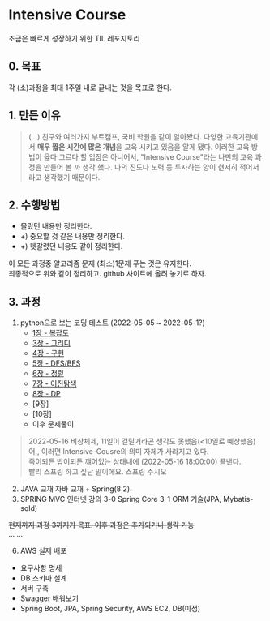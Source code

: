 # Intensive Course 
조금은 빠르게 성장하기 위한 TIL 레포지토리  

## 0. 목표
각 (소)과정을 최대 1주일 내로 끝내는 것을 목표로 한다.

## 1. 만든 이유
> (...) 친구와 여러가지 부트캠프, 국비 학원을 같이 알아봤다. 다양한 교육기관에서 **매우 짧은 시간에 많은 개념**을 교육 시키고 있음을 알게 됐다.
> 이러한 교육 방법이 옳다 그르다 할 입장은 아니어서, "Intensive Course"라는 나만의 교육 과정을 만들어 볼 까 생각 했다. 나의 진도나 노력 등 투자하는 양이 현저히 적어서 라고 생각했기 때문이다.

## 2. 수행방법
- 몰랐던 내용만 정리한다.
- +) 중요할 것 같은 내용만 정리한다.
- +) 헷갈렸던 내용도 같이 정리한다.  

이 모든 과정중 알고리즘 문제 (최소)1문제 푸는 것은 유지한다.  
최종적으로 위와 같이 정리하고. github 사이트에 올려 놓기로 하자.  


## 3. 과정
1. python으로 보는 코딩 테스트 (2022-05-05 ~ 2022-05-1?)
	- [1장 - 복잡도](https://github.com/KYankee6/intensive-course/blob/main/Week1/python-for-coding-test/1/1%EC%9E%A5.md)
	- [3장 - 그리디](https://github.com/KYankee6/intensive-course/blob/main/Week1/python-for-coding-test/3/greedy.md)
	- [4장 - 구현](https://github.com/KYankee6/intensive-course/tree/main/Week1/python-for-coding-test/4/implementation.md)
	- [5장 - DFS/BFS](https://github.com/KYankee6/intensive-course/tree/main/Week1/python-for-coding-test/5/dfs-bfs.md)
	- [6장 - 정렬](https://github.com/KYankee6/intensive-course/tree/main/Week1/python-for-coding-test/6/sort.md)
	- [7장 - 이진탐색](https://github.com/KYankee6/intensive-course/tree/main/Week1/python-for-coding-test/7/binary_search.md)
	- [8장 - DP](https://github.com/KYankee6/intensive-course/tree/main/Week1/python-for-coding-test/8/dp.md)
	- [9장]
	- [10장]
	- 이후 문제풀이   
  
> 2022-05-16
> 비상체제, 11일이 걸릴거라곤 생각도 못했음(<10일로 예상했음)
> 어,, 이러면 Intensive-Cousre의 의미 자체가 사라지고 있다.  
> 죽이되든 밥이되든 꺠어있는 상태내에 (2022-05-16 18:00:00) 끝낸다.  
> 빨리 스프링 하고 싶단 말이에요. 스프링 주시오  

2. JAVA 교재
자바 교재 + Spring(8:2).
3. SPRING MVC 인터넷 강의 
	3-0 Spring Core
	3-1 ORM 기술(JPA, Mybatis-sqld)  
 
~~현재까지 과정 3까지가 목표. 이후 과정은 추가되거나 생략 가능~~  
...
...  

6. AWS 실제 배포
  - 요구사항 명세
  - DB 스키마 설계
  - 서버 구축
  - Swagger 배워보기
  - Spring Boot, JPA, Spring Security, AWS EC2, DB(미정)

